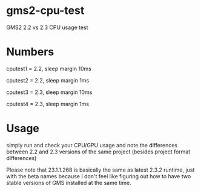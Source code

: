 # gms2-cpu-test
 GMS2 2.2 vs 2.3 CPU usage test
 
# Numbers
cputest1 = 2.2, sleep margin 10ms

cputest2 = 2.2, sleep margin 1ms

cputest3 = 2.3, sleep margin 10ms

cputest4 = 2.3, sleep margin 1ms

 
# Usage
simply run and check your CPU/GPU usage and note the differences between 2.2 and 2.3 versions of the same project (besides project format differences)

Please note that 23.1.1.268 is basically the same as latest 2.3.2 runtime, just with the beta names because I don't feel like figuring out how to have two stable versions of GMS installed at the same time.
